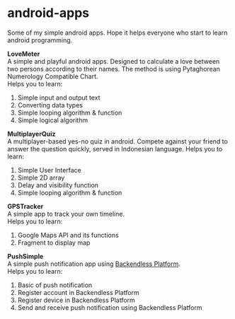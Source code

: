 # android-apps
Some of my simple android apps. Hope it helps everyone who start to learn android programming.

<b> LoveMeter </b> <br>
A simple and playful android apps. Designed to calculate a love between two persons according to their names. The method is using Pytaghorean Numerology Compatible Chart. <br>
Helps you to learn: <br>
1. Simple input and output text <br>
2. Converting data types <br>
3. Simple looping algorithm & function <br>
4. Simple logical algorithm <br>


<b>MultiplayerQuiz </b> <br>
A multiplayer-based yes-no quiz in android. Compete against your friend to answer the question quickly, served in Indonesian language.
Helps you to learn: <br>
1. Simple User Interface <br>
2. Simple 2D array <br>
3. Delay and visibility function <br>
4. Simple looping algorithm & function <br>


<b> GPSTracker </b> <br>
A simple app to track your own timeline. <br>
Helps you to learn: <br>
1. Google Maps API and its functions <br>
2. Fragment to display map <br>

<b> PushSimple </b> <br>
A simple push notification app using <a href ="https://backendless.com/">Backendless Platform</a>. <br>
Helps you to learn:<br>
1. Basic of push notification <br>
2. Register account in Backendless Platform<br>
3. Register device in Backendless Platform<br>
4. Send and receive push notification using Backendless Platform<br>
